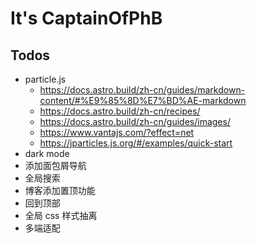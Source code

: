 # It's CaptainOfPhB

## Todos

- particle.js
  - <https://docs.astro.build/zh-cn/guides/markdown-content/#%E9%85%8D%E7%BD%AE-markdown>
  - <https://docs.astro.build/zh-cn/recipes/>
  - <https://docs.astro.build/zh-cn/guides/images/>
  - <https://www.vantajs.com/?effect=net>
  - <https://jparticles.js.org/#/examples/quick-start>
- dark mode
- 添加面包屑导航
- 全局搜索
- 博客添加置顶功能
- 回到顶部
- 全局 css 样式抽离
- 多端适配
